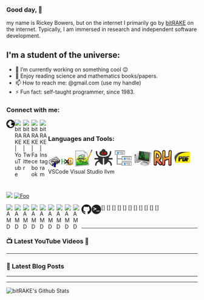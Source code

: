 ### Good day, 👋
my name is Rickey Bowers, but on the internet I primarily go by [bitRAKE][website] on the internet. Typically, I am immersed in research and independent software development.

## I'm a student of the universe:
- 🔭 I’m currently working on something cool 😉
- 📕 Enjoy reading science and mathematics books/papers.
- 📫 How to reach me: @gmail.com (use my handle)
- ⚡ Fun fact: self-taught programmer, since 1983.

### Connect with me:

[<img align="left" alt="bitRAKE.com" width="22px" src="https://raw.githubusercontent.com/iconic/open-iconic/master/svg/globe.svg" />][website]
[<img align="left" alt="bitRAKE | YouTube" width="22px" src="https://cdn.jsdelivr.net/npm/simple-icons@v3/icons/youtube.svg" />][youtube]
[<img align="left" alt="bitRAKE | Twitter" width="22px" src="https://cdn.jsdelivr.net/npm/simple-icons@v3/icons/twitter.svg" />][twitter]
[<img align="left" alt="bitRAKE | Facebook" width="22px" src="https://cdn.jsdelivr.net/npm/simple-icons@3.3.0/icons/facebook.svg" />][facebook]
[<img align="left" alt="bitRAKE | Instagram" width="22px" src="https://cdn.jsdelivr.net/npm/simple-icons@v3/icons/instagram.svg" />][instagram]

<br />

### Languages and Tools:

[![fasmg](/icons/fasm.png?raw=true)](https://flatassembler.net/)
[![HxD](/icons/HxD.png?raw=true)](https://mh-nexus.de/en/hxd/)
[![Notepad++](/icons/N++.png?raw=true)](https://notepad-plus-plus.org/)
[![x64dbg](/icons/x64dbg.png?raw=true)](https://x64dbg.com/)
[![Dependancies](/icons/Dependancies.png?raw=true)](https://github.com/lucasg/Dependencies)
[![ProcessHacker](/icons/PH.png?raw=true)](https://processhacker.sourceforge.io/)
[![Resource Hacker](/icons/RH.png?raw=true)](http://www.angusj.com/resourcehacker/)
[![SumatraPDF](/icons/SumatraPDF.png?raw=true)](https://www.sumatrapdfreader.org/free-pdf-reader.html)
VSCode
Visual Studio
llvm

<br />

[<img src="http://www.google.com.au/images/nav_logo7.png">](http://google.com.au/)
[![Foo](http://www.google.com.au/images/nav_logo7.png)](http://google.com.au/)

[<img align="left" alt="AMD" width="22px" src="https://cdn.jsdelivr.net/npm/simple-icons@3.3.0/icons/amd.svg" />]
[<img align="left" alt="AMD" width="22px" src="https://cdn.jsdelivr.net/npm/simple-icons@3.3.0/icons/intel.svg" />]
[<img align="left" alt="AMD" width="22px" src="https://cdn.jsdelivr.net/npm/simple-icons@3.3.0/icons/wolframlanguage.svg" />]
[<img align="left" alt="AMD" width="22px" src="https://cdn.jsdelivr.net/npm/simple-icons@3.3.0/icons/wolframmathematica.svg" />]
[<img align="left" alt="AMD" width="22px" src="https://cdn.jsdelivr.net/npm/simple-icons@3.3.0/icons/stackexchange.svg" />]
[<img align="left" alt="AMD" width="22px" src="https://cdn.jsdelivr.net/npm/simple-icons@3.3.0/icons/wikipedia.svg" />]
[<img align="left" alt="AMD" width="22px" src="https://cdn.jsdelivr.net/npm/simple-icons@3.3.0/icons/windows95.svg" />]
[<img align="left" alt="AMD" width="22px" src="https://cdn.jsdelivr.net/npm/simple-icons@3.3.0/icons/windows.svg" />]
[<img align="left" alt="AMD" width="22px" src="https://cdn.jsdelivr.net/npm/simple-icons@3.3.0/icons/arxiv.svg" />]
[<img align="left" alt="GitHub" width="26px" src="https://raw.githubusercontent.com/github/explore/78df643247d429f6cc873026c0622819ad797942/topics/github/github.png" />]
[<img align="left" alt="HTML5" width="26px" src="https://raw.githubusercontent.com/github/explore/80688e429a7d4ef2fca1e82350fe8e3517d3494d/topics/terminal/terminal.png" />]

<br />

---
### 📺 Latest YouTube Videos 📸
<!-- YOUTUBE:START -->
<!-- YOUTUBE:END -->

---
### 📕 Latest Blog Posts
<!-- STACKOVERFLOW:START -->
<!-- STACKOVERFLOW:END -->
---
<!-- BLOG-POST-LIST:START -->
<!-- BLOG-POST-LIST:END -->

---
<img align="left" alt="bitRAKE's Github Stats" src="https://github-readme-stats.vercel.app/api?username=bitRAKE&show_icons=true&hide_border=true" />

[website]: https://bitRAKE.code
[twitter]: https://twitter.com/bitRAKE
[youtube]: https://youtube.com/bitRAKE
[instagram]: https://instagram.com/bitRAKE
[facebook]: https://facebook.com
